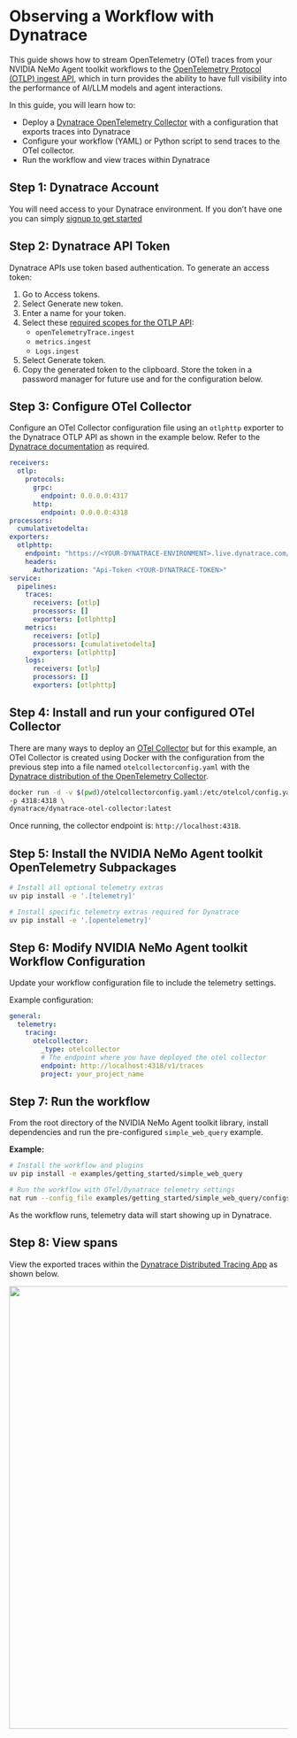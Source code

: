 <!--
SPDX-FileCopyrightText: Copyright (c) 2025, NVIDIA CORPORATION & AFFILIATES. All rights reserved.
SPDX-License-Identifier: Apache-2.0

Licensed under the Apache License, Version 2.0 (the "License");
you may not use this file except in compliance with the License.
You may obtain a copy of the License at

http://www.apache.org/licenses/LICENSE-2.0

Unless required by applicable law or agreed to in writing, software
distributed under the License is distributed on an "AS IS" BASIS,
WITHOUT WARRANTIES OR CONDITIONS OF ANY KIND, either express or implied.
See the License for the specific language governing permissions and
limitations under the License.
-->

# Observing a Workflow with Dynatrace

This guide shows how to stream OpenTelemetry (OTel) traces from your NVIDIA NeMo Agent toolkit workflows to the [OpenTelemetry Protocol (OTLP) ingest API](https://docs.dynatrace.com/docs/discover-dynatrace/references/dynatrace-api/environment-api/opentelemetry), which in turn provides the ability to have full visibility into the performance of AI/LLM models and agent interactions​. 

In this guide, you will learn how to:
* Deploy a [Dynatrace OpenTelemetry Collector](https://docs.dynatrace.com/docs/ingest-from/opentelemetry/collector) with a configuration that exports traces into Dynatrace
* Configure your workflow (YAML) or Python script to send traces to the OTel collector.
* Run the workflow and view traces within Dynatrace

## Step 1: Dynatrace Account

You will need access to your Dynatrace environment.  If you don’t have one you can simply [signup to get started](https://www.dynatrace.com/signup/)

## Step 2: Dynatrace API Token

Dynatrace APIs use token based authentication. To generate an access token:
1. Go to Access tokens.
1. Select Generate new token.
1. Enter a name for your token.
1. Select these [required scopes for the OTLP API](https://docs.dynatrace.com/docs/shortlink/otel-getstarted-otlpexport#authentication-export-to-activegate):
    * `openTelemetryTrace.ingest`
    * `metrics.ingest`
    * `Logs.ingest`
1. Select Generate token.
1. Copy the generated token to the clipboard. Store the token in a password manager for future use and for the configuration below.

## Step 3: Configure OTel Collector

Configure an OTel Collector configuration file using an `otlphttp` exporter to the Dynatrace OTLP API as shown in the example below. Refer to the [Dynatrace documentation](https://docs.dynatrace.com/docs/shortlink/otel-collector-config) as required.

```yaml
receivers:
  otlp:
    protocols:
      grpc:
        endpoint: 0.0.0.0:4317
      http:
        endpoint: 0.0.0.0:4318
processors:
  cumulativetodelta:
exporters:
  otlphttp:
    endpoint: "https://<YOUR-DYNATRACE-ENVIRONMENT>.live.dynatrace.com/api/v2/otlp"
    headers:
      Authorization: "Api-Token <YOUR-DYNATRACE-TOKEN>"
service:
  pipelines:
    traces:
      receivers: [otlp]
      processors: []
      exporters: [otlphttp]
    metrics:
      receivers: [otlp]
      processors: [cumulativetodelta]
      exporters: [otlphttp]
    logs:
      receivers: [otlp]
      processors: []
      exporters: [otlphttp]
```

## Step 4: Install and run your configured OTel Collector

There are many ways to deploy an [OTel Collector](https://docs.dynatrace.com/docs/ingest-from/opentelemetry/collector/deployment) but for this example, an OTel Collector is created using Docker with the configuration from the previous step into a file named `otelcollectorconfig.yaml` with the [Dynatrace distribution of the OpenTelemetry Collector](https://docs.dynatrace.com/docs/ingest-from/opentelemetry/collector).  

```bash
docker run -d -v $(pwd)/otelcollectorconfig.yaml:/etc/otelcol/config.yaml \
-p 4318:4318 \
dynatrace/dynatrace-otel-collector:latest
```

Once running, the collector endpoint is: `http://localhost:4318`. 

## Step 5: Install the NVIDIA NeMo Agent toolkit OpenTelemetry Subpackages

```bash
# Install all optional telemetry extras
uv pip install -e '.[telemetry]'

# Install specific telemetry extras required for Dynatrace
uv pip install -e '.[opentelemetry]'
```

## Step 6: Modify NVIDIA NeMo Agent toolkit Workflow Configuration

Update your workflow configuration file to include the telemetry settings.

Example configuration:
```yaml
general:
  telemetry:
    tracing:
      otelcollector:
        _type: otelcollector
        # The endpoint where you have deployed the otel collector
        endpoint: http://localhost:4318/v1/traces
        project: your_project_name
```

## Step 7: Run the workflow

From the root directory of the NVIDIA NeMo Agent toolkit library, install dependencies and run the pre-configured `simple_web_query` example.

**Example:**
```bash
# Install the workflow and plugins
uv pip install -e examples/getting_started/simple_web_query

# Run the workflow with OTel/Dynatrace telemetry settings
nat run --config_file examples/getting_started/simple_web_query/configs/config.yml --input "What is LangSmith?" 
```

As the workflow runs, telemetry data will start showing up in Dynatrace.

## Step 8: View spans

View the exported traces within the [Dynatrace Distributed Tracing App](https://docs.dynatrace.com/docs/analyze-explore-automate/distributed-tracing/distributed-tracing-app) as shown below.


<div align="left">
  <img src="../../_static/dynatrace-trace.png" width="800">
</div>